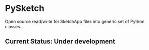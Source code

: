 # PySketch
Open source read/write for SketchApp files into generic set of Python classes.

## Current Status: Under development
